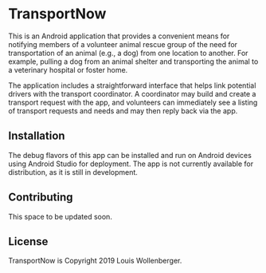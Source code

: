 # TransportNow
This is an Android application that provides a convenient means for notifying members of a volunteer animal rescue group of the need for transportation of an animal (e.g., a dog) from one location to another. For example, pulling a dog from an animal shelter and transporting the animal to a veterinary hospital or foster home.

The application includes a straightforward interface that helps link potential drivers with the transport coordinator. A coordinator may build and create a transport request with the app, and volunteers can immediately see a listing of transport requests and needs and may then reply back via the app.

## Installation
The debug flavors of this app can be installed and run on Android devices using Android Studio for deployment. The app is not currently available for distribution, as it is still in development.

## Contributing
This space to be updated soon.

## License
TransportNow is Copyright 2019 Louis Wollenberger.
